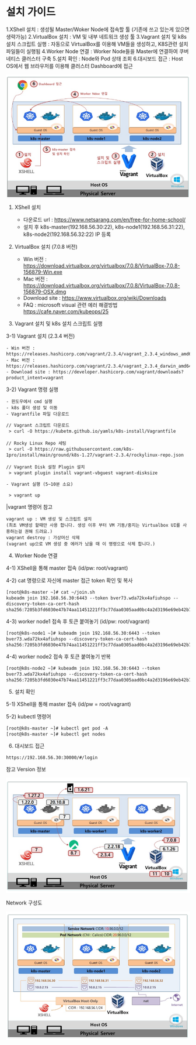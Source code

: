# 설치 가이드
  
  1.XShell 설치 : 생성될 Master/Woker Node에 접속할 툴 (기존에 쓰고 있는게 있으면 생략가능)
  2.VirtualBox 설치 : VM 및 내부 네트워크 생성 툴
  3.Vagrant 설치 및 k8s 설치 스크립트 실행 : 자동으로 VirtualBox를 이용해 VM들을 생성하고, K8S관련 설치 파일들이 실행됨
  4.Worker Node 연결 : Worker Node들을 Master에 연결하여 쿠버네티스 클러스터 구축
  5.설치 확인 : Node와 Pod 상태 조회
  6.대시보드 접근 : Host OS에서 웹 브라우저를 이용해 클러스터 Dashboard에 접근

![alt text](image.png)


1. XShell 설치
    - 다운로드 url : https://www.netsarang.com/en/free-for-home-school/
    - 설치 후 k8s-master(192.168.56.30:22), k8s-node1(192.168.56.31:22), k8s-node2(192.168.56.32:22) IP 등록

2. VirtualBox 설치 (7.0.8 버전)
    - Win 버전 : https://download.virtualbox.org/virtualbox/7.0.8/VirtualBox-7.0.8-156879-Win.exe
    - Mac 버전 : https://download.virtualbox.org/virtualbox/7.0.8/VirtualBox-7.0.8-156879-OSX.dmg
    - Download site : https://www.virtualbox.org/wiki/Downloads
    - FAQ : microsoft visual 관련 에러 해결방법 https://cafe.naver.com/kubeops/25

3. Vagrant 설치 및 k8s 설치 스크립트 실행

3-1) Vagrant 설치 (2.3.4 버전)

    - Win 버전 : https://releases.hashicorp.com/vagrant/2.3.4/vagrant_2.3.4_windows_amd64.msi
    - Mac 버전 : https://releases.hashicorp.com/vagrant/2.3.4/vagrant_2.3.4_darwin_amd64.dmg
    - Download site : https://developer.hashicorp.com/vagrant/downloads?product_intent=vagrant

3-2) Vagrant 명령 실행

    - 윈도우에서 cmd 실행
    - k8s 폴더 생성 및 이동
    - Vagrantfile 파일 다운로드

```
// Vagrant 스크립트 다운로드
 > curl -O https://kubetm.github.io/yamls/k8s-install/Vagrantfile

// Rocky Linux Repo 세팅
 > curl -O https://raw.githubusercontent.com/k8s-1pro/install/main/ground/k8s-1.27/vagrant-2.3.4/rockylinux-repo.json

// Vagrant Disk 설정 Plugin 설치 
 > vagrant plugin install vagrant-vbguest vagrant-disksize

```

    - Vagrant 실행 (5~10분 소요)
```
 > vagrant up
``` 

|vagrant 명령어 참고
    
    vagrant up : VM 생성 및 스크립트 설치
    (최초 VM생성 할때만 사용 합니다. 생성 이후 부터 VM 기동/중지는 Virtualbox UI를 사용하는걸 권해 드려요.)
    vagrant destroy : 가상머신 삭제
    (vagrant up으로 VM 생성 중 에러가 났을 때 이 명령으로 삭제 합니다.)

4. Worker Node 연결

4-1) XShell을 통해 master 접속 (id/pw: root/vagrant)

4-2) cat 명령으로 자신에 master 접근 token 확인 및 복사    

```
[root@k8s-master ~]# cat ~/join.sh
kubeadm join 192.168.56.30:6443 --token bver73.wda72kx4afiuhspo --discovery-token-ca-cert-hash sha256:7205b3fd6030e47b74aa11451221ff3c77daa0305aad0bc4a2d3196e69eb42b7
```

4-3) worker node1 접속 후 토큰 붙여놓기 (id/pw: root/vagrant)

```
[root@k8s-node1 ~]# kubeadm join 192.168.56.30:6443 --token bver73.wda72kx4afiuhspo --discovery-token-ca-cert-hash sha256:7205b3fd6030e47b74aa11451221ff3c77daa0305aad0bc4a2d3196e69eb42b7
```

4-4) worker node2 접속 후 토큰 붙여놓기 반복

```
[root@k8s-node2 ~]# kubeadm join 192.168.56.30:6443 --token bver73.wda72kx4afiuhspo --discovery-token-ca-cert-hash sha256:7205b3fd6030e47b74aa11451221ff3c77daa0305aad0bc4a2d3196e69eb42b7
```

5. 설치 확인

5-1) XShell을 통해 master 접속 (id/pw = root/vagrant)

5-2) kubectl 명령어

```
[root@k8s-master ~]# kubectl get pod -A
[root@k8s-master ~]# kubectl get nodes
```

6. 대시보드 접근
```
https://192.168.56.30:30000/#/login
```

참고
Version 정보 


![alt text](image-1.png)


Network 구성도

![alt text](image-2.png)